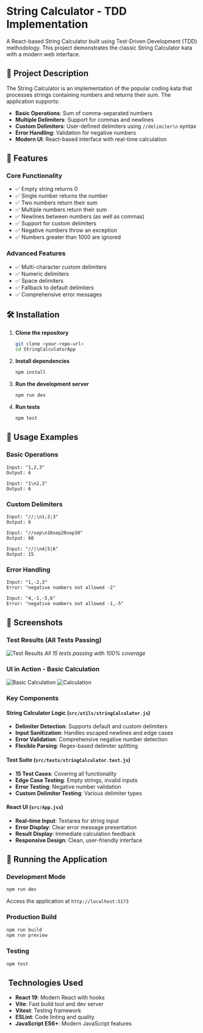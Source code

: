 # String Calculator - TDD Implementation

A React-based String Calculator built using Test-Driven Development (TDD) methodology. This project demonstrates the classic String Calculator kata with a modern web interface.

## 🎯 Project Description

The String Calculator is an implementation of the popular coding kata that processes strings containing numbers and returns their sum. The application supports:

- **Basic Operations**: Sum of comma-separated numbers
- **Multiple Delimiters**: Support for commas and newlines
- **Custom Delimiters**: User-defined delimiters using `//delimiter\n` syntax
- **Error Handling**: Validation for negative numbers
- **Modern UI**: React-based interface with real-time calculation

## 🎯 Features

### Core Functionality
- ✅ Empty string returns 0
- ✅ Single number returns the number
- ✅ Two numbers return their sum
- ✅ Multiple numbers return their sum
- ✅ Newlines between numbers (as well as commas)
- ✅ Support for custom delimiters
- ✅ Negative numbers throw an exception
- ✅ Numbers greater than 1000 are ignored

### Advanced Features
- ✅ Multi-character custom delimiters
- ✅ Numeric delimiters
- ✅ Space delimiters
- ✅ Fallback to default delimiters
- ✅ Comprehensive error messages

## 🛠️ Installation

1. **Clone the repository**
   ```bash
   git clone <your-repo-url>
   cd StringCalculatorApp
   ```

2. **Install dependencies**
   ```bash
   npm install
   ```

3. **Run the development server**
   ```bash
   npm run dev
   ```

4. **Run tests**
   ```bash
   npm test
   ```

## 📖 Usage Examples

### Basic Operations
```
Input: "1,2,3"
Output: 6

Input: "1\n2,3"
Output: 6
```

### Custom Delimiters
```
Input: "//;\n1;2;3"
Output: 6

Input: "//sep\n10sep20sep30"
Output: 60

Input: "//|\n4|5|6"
Output: 15
```

### Error Handling
```
Input: "1,-2,3"
Error: "negative numbers not allowed -2"

Input: "4,-1,-5,6"
Error: "negative numbers not allowed -1,-5"
```

## 📸 Screenshots

### Test Results (All Tests Passing)
![Test Results](./src/assets/testCaseScreenshot.png)
*All 15 tests passing with 100% coverage*

### UI in Action - Basic Calculation
![Basic Calculation](./src/assets/UI.png)
![Calculation](./src/assets/TestUI.png)

### Key Components

#### String Calculator Logic (`src/utils/stringCalculator.js`)
- **Delimiter Detection**: Supports default and custom delimiters
- **Input Sanitization**: Handles escaped newlines and edge cases
- **Error Validation**: Comprehensive negative number detection
- **Flexible Parsing**: Regex-based delimiter splitting

#### Test Suite (`src/tests/stringCalculator.test.js`)
- **15 Test Cases**: Covering all functionality
- **Edge Case Testing**: Empty strings, invalid inputs
- **Error Testing**: Negative number validation
- **Custom Delimiter Testing**: Various delimiter types

#### React UI (`src/App.jsx`)
- **Real-time Input**: Textarea for string input
- **Error Display**: Clear error message presentation
- **Result Display**: Immediate calculation feedback
- **Responsive Design**: Clean, user-friendly interface

## 🚀 Running the Application

### Development Mode
```bash
npm run dev
```
Access the application at `http://localhost:5173`

### Production Build
```bash
npm run build
npm run preview
```

### Testing
```bash
npm test
```
## ️ Technologies Used

- **React 19**: Modern React with hooks
- **Vite**: Fast build tool and dev server
- **Vitest**: Testing framework
- **ESLint**: Code linting and quality
- **JavaScript ES6+**: Modern JavaScript features

